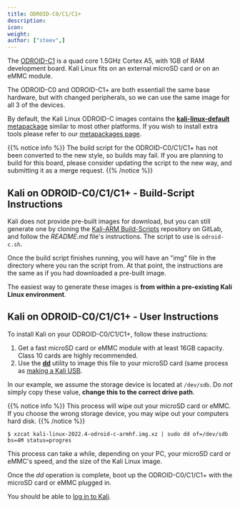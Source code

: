 ```yaml
---
title: ODROID-C0/C1/C1+
description:
icon:
weight:
author: ["steev",]
---
```


The [ODROID-C1](https://www.hardkernel.com/shop/odroid-c1-2/) is a quad core 1.5GHz Cortex A5, with 1GB of RAM development board. Kali Linux fits on an external microSD card or on an eMMC module.

The ODROID-C0 and ODROID-C1+ are both essentiall the same base hardware, but with changed peripherals, so we can use the same image for all 3 of the devices.

By default, the Kali Linux ODROID-C images contains the [**kali-linux-default** metapackage](/docs/general-use/metapackages/) similar to most other platforms. If you wish to install extra tools please refer to our [metapackages page](/docs/general-use/metapackages/).

{{% notice info %}}
The build script for the ODROID-C0/C1/C1+ has not been converted to the new style, so builds may fail. If you are planning to build for this board, please consider updating the script to the new way, and submitting it as a merge request.
{{% /notice %}}

## Kali on ODROID-C0/C1/C1+ - Build-Script Instructions

Kali does not provide pre-built images for download, but you can still generate one by cloning the [Kali-ARM Build-Scripts](https://gitlab.com/kalilinux/build-scripts/kali-arm) repository on GitLab, and follow the _README.md_ file's instructions. The script to use is `odroid-c.sh`.

Once the build script finishes running, you will have an "img" file in the directory where you ran the script from. At that point, the instructions are the same as if you had downloaded a pre-built image.

The easiest way to generate these images is **from within a pre-existing Kali Linux environment**.

## Kali on ODROID-C0/C1/C1+ - User Instructions

To install Kali on your ODROID-C0/C1/C1+, follow these instructions:

1. Get a fast microSD card or eMMC module with at least 16GB capacity. Class 10 cards are highly recommended.
2. Use the **[dd](https://packages.debian.org/testing/dd)** utility to image this file to your microSD card (same process as [making a Kali USB](/docs/usb/live-usb-install-with-windows/).

In our example, we assume the storage device is located at `/dev/sdb`. Do _not_ simply copy these value, **change this to the correct drive path**.

{{% notice info %}}
This process will wipe out your microSD card or eMMC. If you choose the wrong storage device, you may wipe out your computers hard disk.
{{% /notice %}}

```console
$ xzcat kali-linux-2022.4-odroid-c-armhf.img.xz | sudo dd of=/dev/sdb bs=4M status=progres
```

This process can take a while, depending on your PC, your microSD card or eMMC's speed, and the size of the Kali Linux image.

Once the _dd_ operation is complete, boot up the ODROID-C0/C1/C1+ with the microSD card or eMMC plugged in.

You should be able to [log in to Kali](/docs/introduction/default-credentials/).

